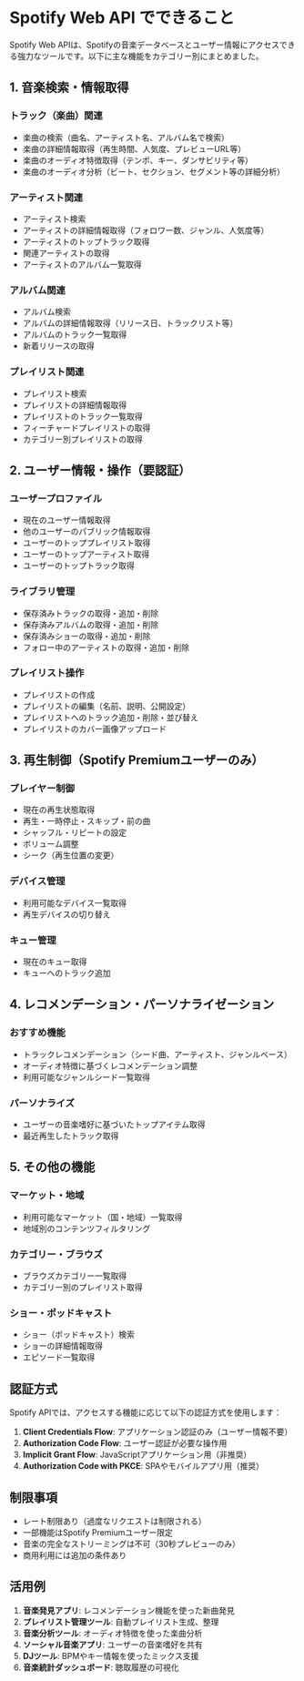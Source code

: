 # Spotify Web API でできること

Spotify Web APIは、Spotifyの音楽データベースとユーザー情報にアクセスできる強力なツールです。以下に主な機能をカテゴリー別にまとめました。

## 1. 音楽検索・情報取得

### トラック（楽曲）関連
- 楽曲の検索（曲名、アーティスト名、アルバム名で検索）
- 楽曲の詳細情報取得（再生時間、人気度、プレビューURL等）
- 楽曲のオーディオ特徴取得（テンポ、キー、ダンサビリティ等）
- 楽曲のオーディオ分析（ビート、セクション、セグメント等の詳細分析）

### アーティスト関連
- アーティスト検索
- アーティストの詳細情報取得（フォロワー数、ジャンル、人気度等）
- アーティストのトップトラック取得
- 関連アーティストの取得
- アーティストのアルバム一覧取得

### アルバム関連
- アルバム検索
- アルバムの詳細情報取得（リリース日、トラックリスト等）
- アルバムのトラック一覧取得
- 新着リリースの取得

### プレイリスト関連
- プレイリスト検索
- プレイリストの詳細情報取得
- プレイリストのトラック一覧取得
- フィーチャードプレイリストの取得
- カテゴリー別プレイリストの取得

## 2. ユーザー情報・操作（要認証）

### ユーザープロファイル
- 現在のユーザー情報取得
- 他のユーザーのパブリック情報取得
- ユーザーのトッププレイリスト取得
- ユーザーのトップアーティスト取得
- ユーザーのトップトラック取得

### ライブラリ管理
- 保存済みトラックの取得・追加・削除
- 保存済みアルバムの取得・追加・削除
- 保存済みショーの取得・追加・削除
- フォロー中のアーティストの取得・追加・削除

### プレイリスト操作
- プレイリストの作成
- プレイリストの編集（名前、説明、公開設定）
- プレイリストへのトラック追加・削除・並び替え
- プレイリストのカバー画像アップロード

## 3. 再生制御（Spotify Premiumユーザーのみ）

### プレイヤー制御
- 現在の再生状態取得
- 再生・一時停止・スキップ・前の曲
- シャッフル・リピートの設定
- ボリューム調整
- シーク（再生位置の変更）

### デバイス管理
- 利用可能なデバイス一覧取得
- 再生デバイスの切り替え

### キュー管理
- 現在のキュー取得
- キューへのトラック追加

## 4. レコメンデーション・パーソナライゼーション

### おすすめ機能
- トラックレコメンデーション（シード曲、アーティスト、ジャンルベース）
- オーディオ特徴に基づくレコメンデーション調整
- 利用可能なジャンルシード一覧取得

### パーソナライズ
- ユーザーの音楽嗜好に基づいたトップアイテム取得
- 最近再生したトラック取得

## 5. その他の機能

### マーケット・地域
- 利用可能なマーケット（国・地域）一覧取得
- 地域別のコンテンツフィルタリング

### カテゴリー・ブラウズ
- ブラウズカテゴリー一覧取得
- カテゴリー別のプレイリスト取得

### ショー・ポッドキャスト
- ショー（ポッドキャスト）検索
- ショーの詳細情報取得
- エピソード一覧取得

## 認証方式

Spotify APIでは、アクセスする機能に応じて以下の認証方式を使用します：

1. **Client Credentials Flow**: アプリケーション認証のみ（ユーザー情報不要）
2. **Authorization Code Flow**: ユーザー認証が必要な操作用
3. **Implicit Grant Flow**: JavaScriptアプリケーション用（非推奨）
4. **Authorization Code with PKCE**: SPAやモバイルアプリ用（推奨）

## 制限事項

- レート制限あり（過度なリクエストは制限される）
- 一部機能はSpotify Premiumユーザー限定
- 音楽の完全なストリーミングは不可（30秒プレビューのみ）
- 商用利用には追加の条件あり

## 活用例

1. **音楽発見アプリ**: レコメンデーション機能を使った新曲発見
2. **プレイリスト管理ツール**: 自動プレイリスト生成、整理
3. **音楽分析ツール**: オーディオ特徴を使った楽曲分析
4. **ソーシャル音楽アプリ**: ユーザーの音楽嗜好を共有
5. **DJツール**: BPMやキー情報を使ったミックス支援
6. **音楽統計ダッシュボード**: 聴取履歴の可視化